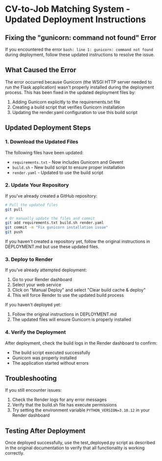 # CV-to-Job Matching System - Updated Deployment Instructions

## Fixing the "gunicorn: command not found" Error

If you encountered the error `bash: line 1: gunicorn: command not found` during deployment, follow these updated instructions to resolve the issue.

## What Caused the Error

The error occurred because Gunicorn (the WSGI HTTP server needed to run the Flask application) wasn't properly installed during the deployment process. This has been fixed in the updated deployment files by:

1. Adding Gunicorn explicitly to the requirements.txt file
2. Creating a build script that verifies Gunicorn installation
3. Updating the render.yaml configuration to use this build script

## Updated Deployment Steps

### 1. Download the Updated Files

The following files have been updated:
- `requirements.txt` - Now includes Gunicorn and Gevent
- `build.sh` - New build script to ensure proper installation
- `render.yaml` - Updated to use the build script

### 2. Update Your Repository

If you've already created a GitHub repository:

```bash
# Pull the updated files
git pull

# Or manually update the files and commit
git add requirements.txt build.sh render.yaml
git commit -m "Fix gunicorn installation issue"
git push
```

If you haven't created a repository yet, follow the original instructions in DEPLOYMENT.md but use these updated files.

### 3. Deploy to Render

If you've already attempted deployment:

1. Go to your Render dashboard
2. Select your web service
3. Click on "Manual Deploy" and select "Clear build cache & deploy"
4. This will force Render to use the updated build process

If you haven't deployed yet:

1. Follow the original instructions in DEPLOYMENT.md
2. The updated files will ensure Gunicorn is properly installed

### 4. Verify the Deployment

After deployment, check the build logs in the Render dashboard to confirm:
- The build script executed successfully
- Gunicorn was properly installed
- The application started without errors

## Troubleshooting

If you still encounter issues:

1. Check the Render logs for any error messages
2. Verify that the build.sh file has execute permissions
3. Try setting the environment variable `PYTHON_VERSION=3.10.12` in your Render dashboard

## Testing After Deployment

Once deployed successfully, use the test_deployed.py script as described in the original documentation to verify that all functionality is working correctly.

